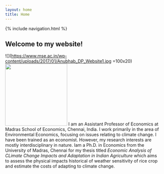 ```yaml
---
layout: home
title: Home
---
```

{% include navigation.html %}
## Welcome to my website!

![](https://www.mse.ac.in/wp-content/uploads/2017/01/Anubhab_DP_Website1.jpg =100x20)
<img src="https://www.mse.ac.in/wp-content/uploads/2017/01/Anubhab_DP_Website1.jpg" width="200" height="200" />
I am an Assistant Professor of Economics at Madras School of Economics, Chennai, India. I work primarily in the area of Environmental Economics, focusing on issues relating to climate change. I have been trained as an economist. However, my research interests are mostly interdisciplinary in nature. Iam a Ph.D. in Economics from the University of Madras, Chennai for my thesis titled *Economic Analysis of CLimate Change Impacts and Adaptation in Indian Agriculture* which aims to assess the physical impacts historical of weather sensitivity of rice crop and estimate the costs of adapting to climate change.
